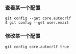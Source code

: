 ### 查看某一个配置

```shell
git config --get core.autocrlf
$ git config --get user.email

```

### 修改某一个配置

```shell
git config core.autocrlf true
```

